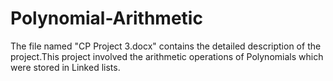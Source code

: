# Polynomial-Arithmetic
The file named "CP Project 3.docx" contains the detailed description of the project.This project involved the arithmetic operations of Polynomials
which were stored in Linked lists.

